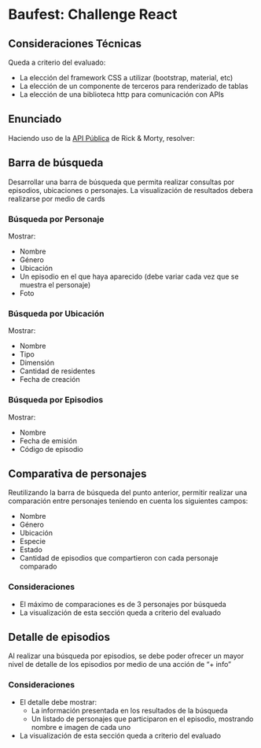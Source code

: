 # Baufest: Challenge React
## Consideraciones Técnicas
Queda a criterio del evaluado:
- La elección del framework CSS a utilizar (bootstrap, material, etc)
- La elección de un componente de terceros para renderizado de tablas
- La elección de una biblioteca http para comunicación con APIs

## **Enunciado**
Haciendo uso de la [API Pública](https://rickandmortyapi.com/) de Rick & Morty, resolver:

## Barra de búsqueda
Desarrollar una barra de búsqueda que permita realizar consultas por episodios, ubicaciones o personajes. La visualización de resultados debera realizarse por medio de cards

### Búsqueda por Personaje
Mostrar:
- Nombre
- Género
- Ubicación
- Un episodio en el que haya aparecido (debe variar cada vez que se muestra el personaje)
- Foto

### Búsqueda por Ubicación
Mostrar:
- Nombre
- Tipo
- Dimensión
- Cantidad de residentes
- Fecha de creación

### Búsqueda por Episodios
Mostrar:
- Nombre
- Fecha de emisión
- Código de episodio

## Comparativa de personajes
Reutilizando la barra de búsqueda del punto anterior, permitir realizar una comparación entre personajes teniendo en cuenta los siguientes campos:
- Nombre
- Género
- Ubicación
- Especie
- Estado
- Cantidad de episodios que compartieron con cada personaje comparado

### Consideraciones
- El máximo de comparaciones es de 3 personajes por búsqueda
- La visualización de esta sección queda a criterio del evaluado

## Detalle de episodios
Al realizar una búsqueda por episodios, se debe poder ofrecer un mayor nivel de detalle de los episodios por medio de una acción de “+ info”

### Consideraciones
- El detalle debe mostrar:
  - La información presentada en los resultados de la búsqueda
  - Un listado de personajes que participaron en el episodio, mostrando nombre e imagen de cada uno
- La visualización de esta sección queda a criterio del evaluado

